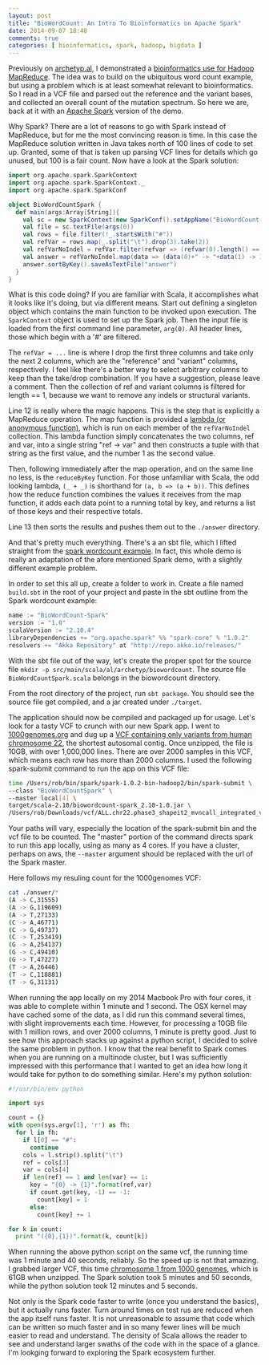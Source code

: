 ```yaml
---
layout: post
title: "BioWordCount: An Intro To Bioinformatics on Apache Spark"
date: 2014-09-07 18:48
comments: true
categories: [ bioinformatics, spark, hadoop, bigdata ]
---
```


Previously on [archetyp.al][2], I demonstrated a [bioinformatics use for Hadoop MapReduce][0]. The idea was to build on the ubiquitous word count example, but using a problem which is at least somewhat relevant to bioinformatics. So I read in a VCF file and parsed out the reference and the variant bases, and collected an overall count of the mutation spectrum. So here we are, back at it with an [Apache Spark][1] version of the demo.

Why Spark? There are a lot of reasons to go with Spark instead of MapReduce, but for me the most convincing reason is time. In this case the MapReduce solution written in Java takes north of 100 lines of code to set up. Granted, some of that is taken up parsing VCF lines for details which go unused, but 100 is a fair count. Now have a look at the Spark solution:

``` scala BioWordCountSpark.scala https://github.com/plantimals/BioWordCountSpark/blob/master/src/main/scala/al/archetyp/biowordcount/BioWordCountSpark.scala link to github
import org.apache.spark.SparkContext
import org.apache.spark.SparkContext._
import org.apache.spark.SparkConf

object BioWordCountSpark {
  def main(args:Array[String]){
    val sc = new SparkContext(new SparkConf().setAppName("BioWordCount-Spark"))
    val file = sc.textFile(args(0))
    val rows = file.filter(!_.startsWith("#"))
    val refVar = rows.map(_.split("\t").drop(3).take(2))
    val refVarNoIndel = refVar.filter(refvar => (refvar(0).length() == 1) && (refvar(1).length() == 1))
    val answer = refVarNoIndel.map(data => (data(0)+" -> "+data(1) -> 1)).reduceByKey(_ + _)
    answer.sortByKey().saveAsTextFile("answer")
  }
}
```

What is this code doing? If you are familiar with Scala, it accomplishes what it looks like it's doing, but via different means. Start out defining a singleton object which contains the main function to be invoked upon execution. The ```SparkContext``` object is used to set up the Spark job. Then the input file is loaded from the first command line parameter, ```arg(0)```. All header lines, those which begin with a '#' are filtered. 

The ```refVar = ...``` line is where I drop the first three columns and take only the next 2 columns, which are the "reference" and "variant" columns, respectively. I feel like there's a better way to select arbitrary columns to keep than the take/drop combination. If you have a suggestion, please leave a comment. Then the collection of ref and variant columns is filtered for length == 1, because we want to remove any indels or structural variants.

Line 12 is really where the magic happens. This is the step that is explicitly a MapReduce operation. The map function is provided a [lambda (or anonymous function)][6], which is run on each member of the ```refVarNoIndel``` collection. This lambda function simply concatenates the two columns, ref and var, into a single string "ref -> var" and then constructs a tuple with that string as the first value, and the number 1 as the second value.

Then, following immediately after the map operation, and on the same line no less, is the ```reduceByKey``` function. For those unfamiliar with Scala, the odd looking lambda, ```(_ + _)``` is shorthand for ```(a, b => (a + b))```. This defines how the reduce function combines the values it receives from the map function, it adds each data point to a running total by key, and returns a list of those keys and their respective totals.

Line 13 then sorts the results and pushes them out to the ```./answer``` directory.

And that's pretty much everything. There's a an sbt file, which I lifted straight from the [spark wordcount example][3]. In fact, this whole demo is really an adaptation of the afore mentioned Spark demo, with a slightly different example problem.

In order to set this all up, create a folder to work in. Create a file named ```build.sbt``` in the root of your project and paste in the sbt outline from the Spark wordcount example:

``` scala build.sbt
name := "BioWordCount-Spark"
version := "1.0"
scalaVersion := "2.10.4"
libraryDependencies += "org.apache.spark" %% "spark-core" % "1.0.2"
resolvers += "Akka Repository" at "http://repo.akka.io/releases/"
```

With the sbt file out of the way, let's create the proper spot for the source file ```mkdir -p src/main/scala/al/archetyp/biowordcount```. The source file ```BioWordCountSpark.scala``` belongs in the biowordcount directory.

From the root directory of the project, run ```sbt package```. You should see the source file get compiled, and a jar created under ```./target```.

The application should now be compiled and packaged up for usage. Let's look for a tasty VCF to crunch with our new Spark app. I went to [1000genomes.org][7] and dug up a [VCF containing only variants from human chromosome 22][4], the shortest autosomal contig. Once unzipped, the file is 10GB, with over 1,000,000 lines. There are over 2000 samples in this VCF, which means each row has more than 2000 columns. I used the following spark-submit command to run the app on this VCF file:

``` bash spark-submit command
time /Users/rob/bin/spark/spark-1.0.2-bin-hadoop2/bin/spark-submit \
--class "BioWordCountSpark" \
--master local[4] \
target/scala-2.10/biowordcount-spark_2.10-1.0.jar \
/Users/rob/Downloads/vcf/ALL.chr22.phase3_shapeit2_mvncall_integrated_v4.20130502.genotypes.vcf
```

Your paths will vary, especially the location of the spark-submit bin and the vcf file to be counted. The "master" portion of the command directs spark to run this app locally, using as many as 4 cores. If you have a cluster, perhaps on aws, the ```--master``` argument should be replaced with the url of the Spark master.

Here follows my resuling count for the 1000genomes VCF:
``` bash output
cat ./answer/*
(A -> C,31555)
(A -> G,119609)
(A -> T,27133)
(C -> A,46771)
(C -> G,49737)
(C -> T,253419)
(G -> A,254137)
(G -> C,49410)
(G -> T,47227)
(T -> A,26446)
(T -> C,118881)
(T -> G,31131)
```

When running the app locally on my 2014 Macbook Pro with four cores, it was able to complete within 1 minute and 1 second. The OSX kernel may have cached some of the data, as I did run this command several times, with slight improvements each time. However, for processing a 10GB file with 1 million rows, and over 2000 columns, 1 minute is pretty good. Just to see how this approach stacks up against a python script, I decided to solve the same problem in python. I know that the real benefit to Spark comes when you are running on a multinode cluster, but I was sufficiently impressed with this performance that I wanted to get an idea how long it would take for python to do something similar. Here's my python solution:

``` python biowordcount.py https://github.com/plantimals/BioWordCountSpark/blob/master/src/main/python/biowordcount.py
#!/usr/bin/env python

import sys

count = {}
with open(sys.argv[1], 'r') as fh:
  for l in fh:
    if l[0] == "#":
      continue
    cols = l.strip().split("\t")
    ref = cols[3]
    var = cols[4]
    if len(ref) == 1 and len(var) == 1:
      key = "{0} -> {1}".format(ref,var)
      if count.get(key, -1) == -1:
        count[key] = 1
      else:
        count[key] += 1

for k in count:
  print "({0},{1})".format(k, count[k])
```

When running the above python script on the same vcf, the running time was 1 minute and 40 seconds, reliably. So the speed up is not that amazing. I grabbed larger VCF, this time [chromosome 1 from 1000 genomes][5], which is 61GB when unzipped. The Spark solution took 5 minutes and 50 seconds, while the python solution took 12 minutes and 5 seconds. 

Not only is the Spark code faster to write (once you understand the basics), but it actually runs faster. Turn around times on test rus are reduced when the app itself runs faster. It is not unreasonable to assume that code which can be written so much faster and in so many fewer lines will be much easier to read and understand. The density of Scala allows the reader to see and understand larger swaths of the code with in the space of a glance. I'm lookging forward to exploring the Spark ecosystem further.


[0]: http://archetyp.al/blog/2014/05/05/biowordcount-a-brief-introduction-to-hadoop-for-the-bioinformatics-practicioner/ "previous archetyp.al post on hadoop mapreduce" 
[1]: http://spark.apache.org/ "Apache Spark Homepage"
[2]: http://archetyp.al "archetyp.al homepage"
[3]: http://spark.apache.org/docs/latest/quick-start.html#standalone-applications "spark standalone apps"
[4]: ftp://ftp-trace.ncbi.nih.gov/1000genomes/ftp/release/20130502/ALL.chr22.phase3_shapeit2_mvncall_integrated_v4.20130502.genotypes.vcf.gz "1000 genomes VCF chr22 download"
[5]: ftp://ftp-trace.ncbi.nih.gov/1000genomes/ftp/release/20130502/ALL.chr1.phase3_shapeit2_mvncall_integrated_v4.20130502.genotypes.vcf.gz "100 genomes VCF chr1 download"
[6]: http://docs.scala-lang.org/tutorials/tour/anonymous-function-syntax.html "lambdas or anonymous functions"
[7]: http://www.1000genomes.org/ "1000 genomes"
